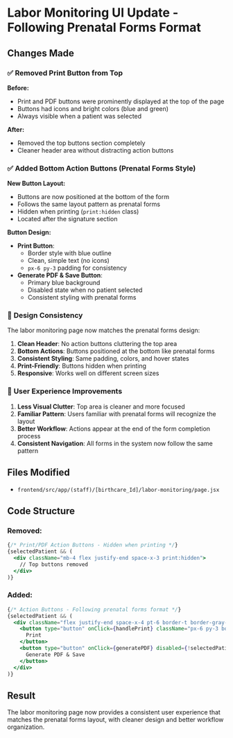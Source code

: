 # Labor Monitoring UI Update - Following Prenatal Forms Format

## Changes Made

### ✅ **Removed Print Button from Top**

**Before:**
- Print and PDF buttons were prominently displayed at the top of the page
- Buttons had icons and bright colors (blue and green)
- Always visible when a patient was selected

**After:**
- Removed the top buttons section completely
- Cleaner header area without distracting action buttons

### ✅ **Added Bottom Action Buttons (Prenatal Forms Style)**

**New Button Layout:**
- Buttons are now positioned at the bottom of the form
- Follows the same layout pattern as prenatal forms
- Hidden when printing (`print:hidden` class)
- Located after the signature section

**Button Design:**
- **Print Button**: 
  - Border style with blue outline
  - Clean, simple text (no icons)
  - `px-6 py-3` padding for consistency
- **Generate PDF & Save Button**:
  - Primary blue background
  - Disabled state when no patient selected
  - Consistent styling with prenatal forms

### 🎨 **Design Consistency**

The labor monitoring page now matches the prenatal forms design:

1. **Clean Header**: No action buttons cluttering the top area
2. **Bottom Actions**: Buttons positioned at the bottom like prenatal forms
3. **Consistent Styling**: Same padding, colors, and hover states
4. **Print-Friendly**: Buttons hidden when printing
5. **Responsive**: Works well on different screen sizes

### 📱 **User Experience Improvements**

1. **Less Visual Clutter**: Top area is cleaner and more focused
2. **Familiar Pattern**: Users familiar with prenatal forms will recognize the layout
3. **Better Workflow**: Actions appear at the end of the form completion process
4. **Consistent Navigation**: All forms in the system now follow the same pattern

## Files Modified

- `frontend/src/app/(staff)/[birthcare_Id]/labor-monitoring/page.jsx`

## Code Structure

### Removed:
```jsx
{/* Print/PDF Action Buttons - Hidden when printing */}
{selectedPatient && (
  <div className="mb-4 flex justify-end space-x-3 print:hidden">
    // Top buttons removed
  </div>
)}
```

### Added:
```jsx
{/* Action Buttons - Following prenatal forms format */}
{selectedPatient && (
  <div className="flex justify-end space-x-4 pt-6 border-t border-gray-200 print:hidden">
    <button type="button" onClick={handlePrint} className="px-6 py-3 border border-blue-600 text-blue-600 rounded-lg hover:bg-blue-50 transition-colors">
      Print
    </button>
    <button type="button" onClick={generatePDF} disabled={!selectedPatient} className="px-6 py-3 bg-blue-600 text-white rounded-lg hover:bg-blue-700 disabled:opacity-50 disabled:cursor-not-allowed transition-colors">
      Generate PDF & Save
    </button>
  </div>
)}
```

## Result

The labor monitoring page now provides a consistent user experience that matches the prenatal forms layout, with cleaner design and better workflow organization.